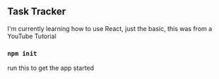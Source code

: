 ## Task Tracker

I'm currently learning how to use React, just the basic, this was from a YouTube Tutorial

### `npm init`
run this to get the app started
